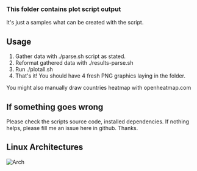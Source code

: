 ### This folder contains plot script output
It's just a samples what can be created with the script.

## Usage

1. Gather data with ./parse.sh script as stated.
2. Reformat gathered data with ./results-parse.sh
3. Run ./plotall.sh
4. That's it! You should have 4 fresh PNG graphics laying in the folder.

You might also manually draw countries heatmap with openheatmap.com

## If something goes wrong
Please check the scripts source code, installed dependencies. If nothing helps, please fill me an issue here in github. Thanks.

## Linux Architectures
![Arch](https://github.com/sxiii/distrowatch-scraper/blob/master/plot-sample/arch.png)
